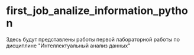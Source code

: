 # first_job_analize_information_python


Здесь будут представлены работы первой лабораторной работы по дисциплине "Интеллектуальный анализ данных"
